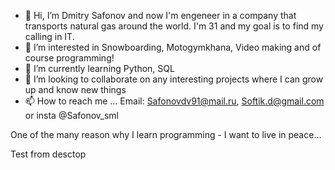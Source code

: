 - 👋 Hi, I’m Dmitry Safonov and now I'm engeneer in a company that transports natural gas around the world. I'm 31 and my goal is to find my calling in IT. 
- 👀 I’m interested in Snowboarding, Motogymkhana, Video making and of course programming!
- 🌱 I’m currently learning Python, SQL
- 💞️ I’m looking to collaborate on any interesting projects where I can grow up and know new things
- 📫 How to reach me ... Email: Safonovdv91@mail.ru, Softik.d@gmail.com or insta @Safonov_sml

One of the many reason why I learn programming - I want to live in peace...

Test from desctop
<!---
Safonovdv91/Safonovdv91 is a ✨ special ✨ repository because its `README.md` (this file) appears on your GitHub profile.
You can click the Preview link to take a look at your changes.
--->
